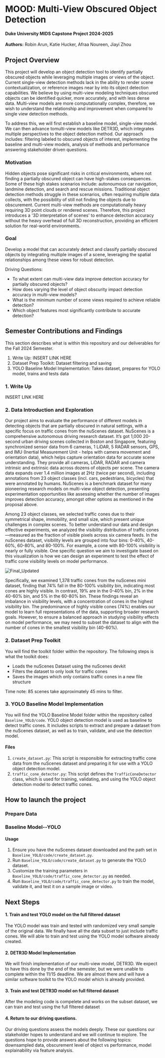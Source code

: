 # MOOD: Multi-View Obscured Object Detection
#### Duke University MIDS Capstone Project 2024-2025
**Authors:** Robin Arun, Katie Hucker, Afraa Noureen, Jiayi Zhou

## Project Overview 

This project will develop an object detection tool to identify partially obscured objects while leveraging multiple images or views of the object. Current single-view detection methods lack in the ability to render scene contextualization, or reference images near by into its object detection capabilities. We believe by using multi-view modeling techniques obscured objects can be identified quicker, more accurately, and with less dense data. Multi-view models are more computationally complex, therefore, we wish to understand the relationship and improvement when compared to single view detection methods. 

To address this, we will first establish a baseline model, single-view model. We can then advance tomulti-view models like DETR3D, which integrates multiple perspectives to the object detection method. Our approach includes: filtering labeled to obscured objects of interest, implementing the baseline and multi-view models, analysis of methods and performance answering stakeholder driven questions.

### Motivation 
Hidden objects pose significant risks in critical environments, where not finding a partially obscured object can have high-stakes consequences. Some of these high stakes scenarios include: autonoumous car navigation, landmine detection, and search and rescue missions. Traditional object detection methods struggle in these scenarios, often requiring multiple data collects, with the possibility of still not finding the objects due to obscurement. Current multi-view methods are computationally heavy requiring 3D point clouds or rendered scenes. Therefore, this project introduces a '3D interpretation of scenes' to enhance detection accuracy without the heavy overhead of full 3D reconstruction, providing an efficient solution for real-world environments.

### Goal
Develop a model that can accurately detect and classify partially obscured objects by integrating multiple images of a scene, leveraging the spatial relationships among these views for robust detection.

Driving Questions:
- To what extent can multi-view data improve detection accuracy for partially obscured objects?
- How does varying the level of object obscurity impact detection accuracy in multi-view models?
- What is the minimum number of scene views required to achieve reliable detection?
- Which object features most significantly contribute to accurate detection?

## Semester Contributions and Findings

This section describes what is within this repository and our deliverables for the Fall 2024 Semester. 

1. Write Up: INSERT LINK HERE
3. Dataset Prep Toolkit: Dataset filtering and saving
4. YOLO Baseline Model Implementation: Takes dataset, prepares for YOLO model, trains and tests data


### 1. Write Up
INSERT LINK HERE

### 2. Data Introduction and Exploration

Our project aims to evaluate the performance of different models in detecting objects that are partially obscured in natural settings, with a specific focus on traffic cones from the nuScenes dataset. NuScenes is a comprehensive autonomous driving research dataset. It’s got 1,000 20-second urban driving scenes collected in Boston and Singapore, featuring synchronized sensor data from 6 cameras, 1 LiDAR, 5 RADAR sensors, GPS, and IMU (Inertial Measurement Unit - helps with camera movement and orientation data), which helps capture orientation data for accurate scene understanding. They provide all cameras, LiDAR, RADAR and camera intrinsic and extrinsic data across dozens of objects per scene. The camera data expands over 1.4 million images at 2Hz (twice per second), including annotations from 23 object classes (incl. cars, pedestrians, bicycles) that were annotated by humans. NuScenes is a benchmark dataset for many pioneering research models on multi-view object detection, presenting experimentation opportunities like assessing whether the number of images improves detection accuracy, amongst other options as mentioned in the proposal above. 

Among 23 object classes, we selected traffic cones due to their symmetrical shape, immobility, and small size, which present unique challenges in complex scenes. To better understand our data and design effective experiments, we analyzed the visibility distribution of traffic cones—measured as the fraction of visible pixels across six camera feeds. In the nuScenes dataset, visibility levels are grouped into four bins: 0-40%, 40-60%, 60-80%, and 80-100%. For example, a cone with 80-100% visibility is nearly or fully visible. One specific question we aim to investigate based on this visualization is how we can design an experiment to test the effect of traffic cone visibility levels on model performance.

![Final_Updated](https://github.com/user-attachments/assets/502364c6-8e96-40bc-971f-0596e2a0905b)

Specifically, we examined 1,378 traffic cones from the nuScenes mini dataset, finding that 74% fall in the 80-100% visibility bin, indicating most cones are highly visible. In contrast, 19% are in the 0-40% bin, 2% in the 40-60% bin, and 5% in the 60-80% bin. These findings reveal an imbalance in visibility levels, with a concentration of cones in the highest visibility bin. The predominance of highly visible cones (74%) enables our model to learn full representations of the data, supporting broader research goals. However, to ensure a balanced approach in studying visibility effects on model performance, we may need to subset the dataset to align with the number of cones in the smallest visibility bin (40-60%).

### 2. Dataset Prep Toolkit 

You will find the toolkit folder within the repository. The following steps is what the toolkit does:

- Loads the nuScenes Dataset using the nuScenes devkit
- Filters the dataset to only look for traffic cones
- Saves the images which only contains traffic cones in a new file structure

Time note: 85 scenes take approximately 45 mins to filter. 

### 3. YOLO Baseline Model Implementation
You will find the YOLO Baseline Model folder within the repository called `Baseline_YOLO/code`. YOLO object detection model is used as baseline to detect traffic cones. It includes scripts to extract and prepare a dataset from the nuScenes dataset, as well as to train, validate, and use the detection model.

#### Files

1. `create_dataset.py`: This script is responsible for extracting traffic cone data from the nuScenes dataset and preparing it for use with a YOLO object detection model.
2. `traffic_cone_detector.py`: This script defines the `TrafficConeDetector` class, which is used for training, validating, and using the YOLO object detection model to detect traffic cones.

## How to launch the project

### Prepare Data

### Baseline Model--YOLO
#### Usage
1. Ensure you have the nuScenes dataset downloaded and the path set in `Baseline_YOLO/code/create_dataset.py`.
2. Run `Baseline_YOLO/code/create_dataset.py` to generate the YOLO dataset.
3. Customize the training parameters in `Baseline_YOLO/code/traffic_cone_detector.py` as needed.
4. Run `Baseline_YOLO/code/traffic_cone_detector.py` to train the model, validate it, and test it on a sample image or video.

## Next Steps

#### 1. Train and test YOLO model on the full filtered dataset

The YOLO model was train and tested with randomized very small sample of the original data. We finally have all the data subset to just include traffic cones. We will able to train and test using the YOLO model software already created.

#### 2. DETR3D Model Implementation
   
We will finish implementation of our multi-view model, DETR3D. We expect to have this done by the end of the semester, but we were unable to complete within the 11/15 deadline. We are almost there and will have a similar software toolkit to the YOLO model which is already provided. 

#### 3. Train and test DETR3D model on full filtered dataset

After the modeling code is compelete and works on the subset dataset, we can train and test using the full filtered dataset

#### 4. Return to our driving questions. 
Our driving questions assess the models deeply. These our questions our stakeholder hopes to understand and we will continue to explore. The questions hope to provide answers about the following topics: downsampled data, obscurement level of object vs performance, model explainability via feature analysis.
